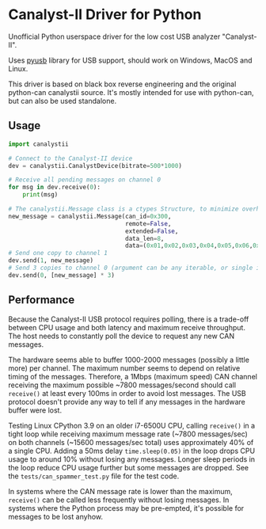 # Canalyst-II Driver for Python

Unofficial Python userspace driver for the low cost USB analyzer "Canalyst-II".

Uses [pyusb](https://pyusb.github.io/pyusb/) library for USB support, should work on Windows, MacOS and Linux.

This driver is based on black box reverse engineering and the original python-can canalystii source. It's mostly intended for use with python-can, but can also be used standalone.

## Usage

```py
import canalystii

# Connect to the Canalyst-II device
dev = canalystii.CanalystDevice(bitrate=500*1000)

# Receive all pending messages on channel 0
for msg in dev.receive(0):
    print(msg)

# The canalystii.Message class is a ctypes Structure, to minimize overhead
new_message = canalystii.Message(can_id=0x300,
                                 remote=False,
                                 extended=False,
                                 data_len=8,
                                 data=(0x01,0x02,0x03,0x04,0x05,0x06,0x07,0x08))
# Send one copy to channel 1
dev.send(1, new_message)
# Send 3 copies to channel 0 (argument can be any iterable, or single instance of canalystii.Message)
dev.send(0, [new_message] * 3)
```

## Performance

Because the Canalyst-II USB protocol requires polling, there is a trade-off between CPU usage and both latency and maximum receive throughput. The host needs to constantly poll the device to request any new CAN messages.

The hardware seems able to buffer 1000-2000 messages (possibly a little more) per channel. The maximum number seems to depend on relative timing of the messages. Therefore, a 1Mbps (maximum speed) CAN channel receiving the maximum possible ~7800 messages/second should call `receive()` at least every 100ms in order to avoid lost messages. The USB protocol doesn't provide any way to tell if any messages in the hardware buffer were lost.

Testing Linux CPython 3.9 on an older i7-6500U CPU, calling `receive()` in a tight loop while receiving maximum message rate (~7800 messages/sec) on both channels (~15600 messages/sec total)  uses approximately 40% of a single CPU. Adding a 50ms delay `time.sleep(0.05)` in the loop drops CPU usage to around 10% without losing any messages. Longer sleep periods in the loop reduce CPU usage further but some messages are dropped. See the `tests/can_spammer_test.py` file for the test code.

In systems where the CAN message rate is lower than the maximum, `receive()` can be called less frequently without losing messages. In systems where the Python process may be pre-empted, it's possible for messages to be lost anyhow.
